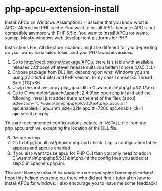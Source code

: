 # php-apcu-extension-install

 Install APCu on Windows
Assumptions
-I assume that you know what is APC - Alternative PHP cache 
-You want to install APCu because APC is not compatible anymore with PHP 5.5.x
-You want to install APCu for wamp, xampp. Mostly windows web development platforms for PHP

Instructions
Pre: All directory locations might be different for you depending on your wamp installation folder and your PHP/apache versions.

1. Go to http://pecl.php.net/package/APCu, there is a table with available releases
2.Choose whatever release suits you better(I chose 4.0.5 DLL)  
3. Choose package from DLL list, depending on what Windows you are using(32 bits/64 bits) and PHP version. In my case I chose 5.5 Thread Safe (TS) x86
4. Unzip the archive, copy php_apcu.dll in C:\wamp\bin\php\php5.5.12\ext.
5. Go to C:\wamp\bin\apache\apache2.4.9\bin open php.ini  and add the following lines(I just added them at the end of the file):
[apcu]
extension="C:\wamp\bin\php\php5.5.12\ext\php_apcu.dll"
apc.enabled=1
apc.shm_size=32M
apc.ttl=7200
apc.enable_cli=1
apc.serializer=php

This are recommended configurations located in INSTALL file from the php_apcu archive, excepting the location of the DLL file.

6. Restart wamp
7. Go to http://localhost/phpinfo.php and check if apcu configuration table appears and apcu is enabled
8. If you also want to use apcu for PHP CLI then you only need to add in C:\wamp\bin\php\php5.5.12\bin\php.ini the config lines you added at step 5 in apache's php.ini.

The end!
Now you should be ready to start developing faster applications! I hope this helped everyone out there who did not find a tutorial on how to install APCu for windows. I also encourage you to leave me some feedback!
